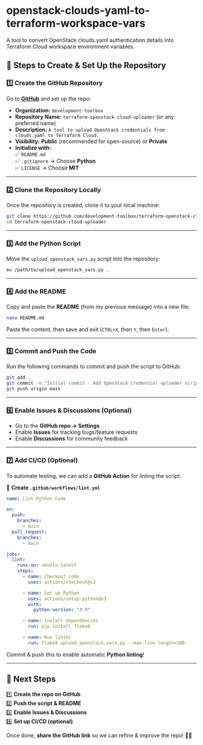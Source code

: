 # openstack-clouds-yaml-to-terraform-workspace-vars
A tool to convert OpenStack clouds.yaml authentication details into Terraform Cloud workspace environment variables.


## **📌 Steps to Create & Set Up the Repository**  

### **1️⃣ Create the GitHub Repository**
Go to **[GitHub](https://github.com/new)** and set up the repo:  
- **Organization:** `development-toolbox`  
- **Repository Name:** `terraform-openstack-cloud-uploader` (or any preferred name)  
- **Description:** `A tool to upload OpenStack credentials from clouds.yaml to Terraform Cloud.`  
- **Visibility:** **Public** (recommended for open-source) or **Private**  
- **Initialize with:**  
  ✅ `README.md`  
  ✅ `.gitignore` → Choose **Python**  
  ✅ `LICENSE` → Choose **MIT**  

---

### **2️⃣ Clone the Repository Locally**
Once the repository is created, clone it to your local machine:  
```bash
git clone https://github.com/development-toolbox/terraform-openstack-cloud-uploader.git
cd terraform-openstack-cloud-uploader
```

---

### **3️⃣ Add the Python Script**
Move the `upload_openstack_vars.py` script into the repository:  
```bash
mv /path/to/upload_openstack_vars.py .
```

---

### **4️⃣ Add the README**
Copy and paste the **README** (from my previous message) into a new file:  
```bash
nano README.md
```
Paste the content, then save and exit (`CTRL+X`, then `Y`, then `Enter`).

---

### **5️⃣ Commit and Push the Code**
Run the following commands to commit and push the script to GitHub:  
```bash
git add .
git commit -m "Initial commit - Add OpenStack credential uploader script"
git push origin main
```

---

### **6️⃣ Enable Issues & Discussions (Optional)**
- Go to the **GitHub repo → Settings**  
- Enable **Issues** for tracking bugs/feature requests  
- Enable **Discussions** for community feedback  

---

### **7️⃣ Add CI/CD (Optional)**
To automate testing, we can add a **GitHub Action** for linting the script:  

📌 **Create `.github/workflows/lint.yml`**  
```yaml
name: Lint Python Code

on:
  push:
    branches:
      - main
  pull_request:
    branches:
      - main

jobs:
  lint:
    runs-on: ubuntu-latest
    steps:
      - name: Checkout code
        uses: actions/checkout@v3

      - name: Set up Python
        uses: actions/setup-python@v3
        with:
          python-version: "3.9"

      - name: Install dependencies
        run: pip install flake8

      - name: Run linter
        run: flake8 upload_openstack_vars.py --max-line-length=100
```
Commit & push this to enable automatic **Python linting**!

---

## **🔹 Next Steps**
1️⃣ **Create the repo on GitHub**  
2️⃣ **Push the script & README**  
3️⃣ **Enable Issues & Discussions**  
4️⃣ **Set up CI/CD (optional)**  

Once done, **share the GitHub link** so we can refine & improve the repo! 🚀🔥